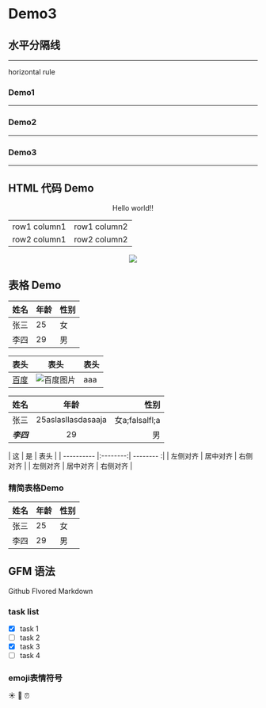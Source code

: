 # Demo3

## 水平分隔线
<hr> horizontal rule

### Demo1
---
### Demo2
***
### Demo3
___

## HTML 代码 Demo

<p align='center'>Hello world!!</p>
<table>
  <tr>
    <td>row1 column1</td>
	<td>row1 column2</td>
  </tr>
  <tr>
    <td>row2 column1</td>
  	<td>row2 column2</td>
  </tr>
</table>

<p align='center'>
  <img src='https://www.baidu.com/img/PCtm_d9c8750bed0b3c7d089fa7d55720d6cf.png'>
</p>

## 表格 Demo
| 姓名 | 年龄 | 性别 |
| --- |---  | ---  |
| 张三|  25  |  女  |
| 李四|  29  |  男  |

|  表头   |   表头  | 表头  |
|  ----- |  -----  | ----- |
| [百度]  |![][baidu]|aaa   |


| 姓名 | 年龄 | 性别 |
| --- |  :-----: | ----: |
| 张三| 25aslasllasdasaaja |  女a;falsalfl;a  |
| ___李四___|  29  |  男  |



| 这         | 是       | 表头      |
| ---------- |:--------:| -------- :|
| 左侧对齐   | 居中对齐 | 右侧对齐  |
| 左侧对齐   | 居中对齐 | 右侧对齐  |



### 精简表格Demo
 姓名 | 年龄 | 性别 
 --- |---  | ---  
 张三|  25  |  女  
 李四|  29  |  男  
 
 ## GFM 语法
 Github Flvored Markdown
 
 ### task list
- [x] task 1
- [ ] task 2
- [x] task 3
- [ ] task 4

### emoji表情符号

:sunny: :rocket: :alarm_clock:

<!--定义图片/链接引用-->
[baidu]:https://www.baidu.com/img/PCtm_d9c8750bed0b3c7d089fa7d55720d6cf.png "百度图片"
[百度]:https://www.baidu.com

 
